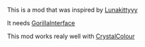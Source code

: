 This is a mod that was inspired by [Lunakittyyy](https://github.com/lunakittyyy/ColorsExpanded)

It needs [GorillaInterface](https://github.com/developer9998/GorillaInterface)

This mod works realy well with [CrystalColour](https://github.com/The-Graze/CrystalColour)
